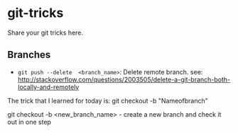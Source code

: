 # git-tricks
Share your git tricks here.

## Branches
- `git push --delete  <branch_name>`: Delete remote branch.  see: http://stackoverflow.com/questions/2003505/delete-a-git-branch-both-locally-and-remotely


The trick that I learned for today is:
git checkout -b "Nameofbranch"

git checkout -b <new_branch_name> - create a new branch and check it out in one step
